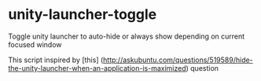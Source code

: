 unity-launcher-toggle
=====================

Toggle unity launcher to auto-hide or always show depending on current focused window


This script inspired by [this] (http://askubuntu.com/questions/519589/hide-the-unity-launcher-when-an-application-is-maximized) question
